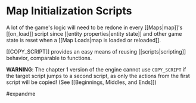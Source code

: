 # Map Initialization Scripts

A lot of the game's logic will need to be redone in every [[Maps|map]]'s [[on_load]] script since [[entity properties|entity state]] and other game state is reset when a [[Map Loads|map is loaded or reloaded]].

[[COPY_SCRIPT]] provides an easy means of reusing [[scripts|scripting]] behavior, comparable to functions.

**WARNING**: The chapter 1 version of the engine cannot use `COPY_SCRIPT` if the target script jumps to a second script, as only the actions from the first script will be copied! (See [[Beginnings, Middles, and Ends]])

#expandme 
